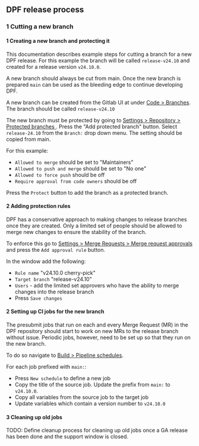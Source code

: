 ## DPF release process

### 1 Cutting a new branch

#### 1 Creating a new branch and protecting it
This documentation describes example steps for cutting a branch for a new DPF release. For this example the branch will be called `release-v24.10` and created for a release version `v24.10.0`.

A new branch should always be cut from main. Once the new branch is prepared `main` can be used as the bleeding edge to continue developing DPF.

A new branch can be created from the Gitlab UI at under [Code > Branches](https://gitlab-master.nvidia.com/doca-platform-foundation/doca-platform-foundation/-/branches). The branch should be called `release-v24.10`

The new branch must be protected by going to [Settings > Repository > Protected branches ](https://gitlab-master.nvidia.com/doca-platform-foundation/doca-platform-foundation/-/settings/repository). Press the "Add protected branch" button. Select `release-24.10` from the `Branch:` drop down menu. The setting should be copied from main. 

For this example:
- `Allowed to merge` should be set to "Maintainers"
- `Allowed to push and merge` should be set to "No one"
- `Allowed to force push` should be off
- `Require approval from code owners` should be off

Press the `Protect` button to add the branch as a protected branch.

#### 2 Adding protection rules

DPF has a conservative approach to making changes to release branches once they are created. Only a limited set of people should be allowed to merge new changes to ensure the stability of the branch.

To enforce this go to [Settings > Merge Requests > Merge request approvals](https://gitlab-master.nvidia.com/doca-platform-foundation/doca-platform-foundation/-/settings/merge_requests) and press the `Add approval rule` button. 

In the window add the following:

- `Rule name` "v24.10.0 cherry-pick"
- `Target branch` "release-v24.10"
- `Users` - add the limited set approvers who have the ability to merge changes into the release branch
- Press `Save changes`

#### 2 Setting up CI jobs for the new branch

The presubmit jobs that run on each and every Merge Request (MR) in the DPF repository should start to work on new MRs to the release branch without issue. Periodic jobs, however, need to be set up so that they run on the new branch.

To do so navigate to [Build > Pipeline schedules](https://gitlab-master.nvidia.com/doca-platform-foundation/doca-platform-foundation/-/pipeline_schedules).

For each job prefixed with `main:`:
- Press `New schedule` to define a new job
- Copy the title of the source job. Update the prefix from `main:` to `v24.10.0`.
- Copy all variables from the source job to the target job
- Update variables which contain a version number to `v24.10.0`


#### 3 Cleaning up old jobs

TODO: Define cleanup process for cleaning up old jobs once a GA release has been done and the support window is closed.




